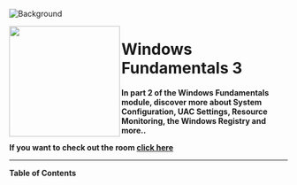![Background](https://assets.tryhackme.com/room-banners/windows.png)

<img src="https://tryhackme-images.s3.amazonaws.com/room-icons/530243ef36928bdb58bdb2f5a81153c0.png" width="200" height="200" align="left">

# Windows Fundamentals 3

**In part 2 of the Windows Fundamentals module, discover more about System Configuration, UAC Settings, Resource Monitoring, the Windows Registry and more..**

**If you want to check out the room [click here](https://tryhackme.com/room/windowsfundamentals3xzx)**

---

**Table of Contents**
